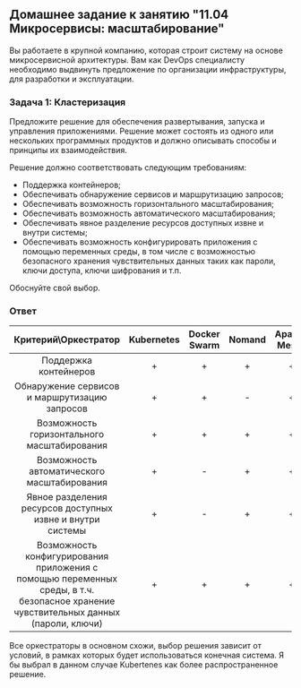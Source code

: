 ## Домашнее задание к занятию "11.04 Микросервисы: масштабирование"

Вы работаете в крупной компанию, которая строит систему на основе микросервисной архитектуры. Вам как DevOps специалисту необходимо выдвинуть предложение по организации инфраструктуры, для разработки и эксплуатации.

### Задача 1: Кластеризация
Предложите решение для обеспечения развертывания, запуска и управления приложениями. Решение может состоять из одного или нескольких программных продуктов и должно описывать способы и принципы их взаимодействия.

Решение должно соответствовать следующим требованиям:

* Поддержка контейнеров;
* Обеспечивать обнаружение сервисов и маршрутизацию запросов;
* Обеспечивать возможность горизонтального масштабирования;
* Обеспечивать возможность автоматического масштабирования;
* Обеспечивать явное разделение ресурсов доступных извне и внутри системы;
* Обеспечивать возможность конфигурировать приложения с помощью переменных среды, в том числе с возможностью безопасного хранения чувствительных данных таких как пароли, ключи доступа, ключи шифрования и т.п.

Обоснуйте свой выбор.

### Ответ
Критерий\Оркестратор | Kubernetes | Docker Swarm | Nomand |Apache Mesos 
:----:|:----:|:----:|:----:|:----:
Поддержка контейнеров	| + | + | + | + 
Обнаружение сервисов и маршрутизацию запросов	| + | + | - | + 
Возможность горизонтального масштабирования	| + | + | + | + 
Возможность автоматического масштабирования	| + | - | + | + 
Явное разделения ресурсов доступных извне и внутри системы	| + | - | + | + 
Возможность конфигурирования приложения с помощью переменных среды, в т.ч. безопасное хранение чувствительных данных (пароли, ключи) | + | + | + | + 

Все оркестраторы в основном схожи, выбор решения зависит от условий, в рамках которых будет использоваться конечная система. Я бы выбрал в данном случае Kubertenes как более распространенное решение.